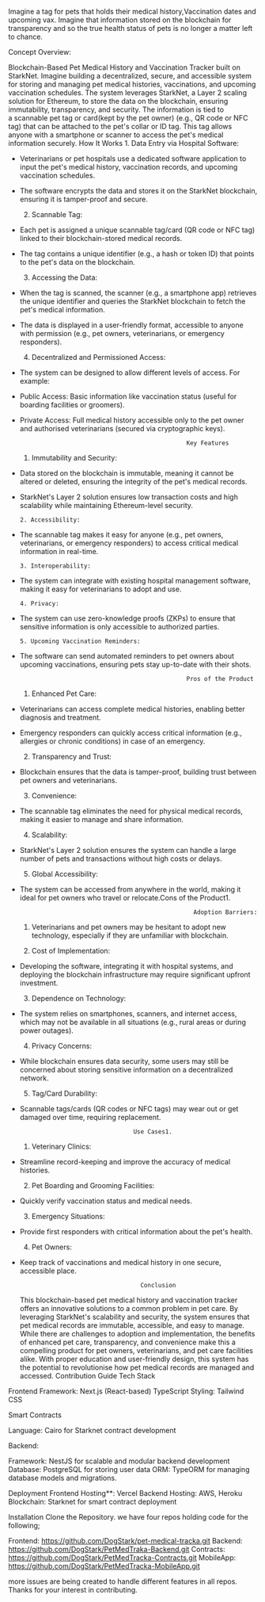 Imagine a tag for pets that holds their medical history,Vaccination dates and upcoming vax. 
Imagine that information stored on the blockchain for transparency and so the true health status of pets is no longer a matter left to chance. 

Concept Overview:

Blockchain-Based Pet Medical History and Vaccination Tracker built on  StarkNet. 
Imagine building a decentralized, secure, and accessible system for storing and managing pet medical histories, vaccinations, and upcoming vaccination schedules.
The system leverages StarkNet, a Layer 2 scaling solution for Ethereum, to store the data on the blockchain, ensuring immutability, transparency, and security. The information is tied to a scannable pet tag or card(kept by the pet owner) (e.g., QR code or NFC tag) that can be attached to the pet's collar or ID tag. 
This tag allows anyone with a smartphone or scanner to access the pet's medical information securely.
How It Works
      1. Data Entry via Hospital Software:   
 * Veterinarians or pet hospitals use a dedicated software application to input the pet's medical history, vaccination 
  records, and upcoming vaccination schedules.
 * The software encrypts the data and stores it on the StarkNet blockchain, ensuring it is tamper-proof and secure.
  
      2. Scannable Tag:
 * Each pet is assigned a unique scannable tag/card (QR code or NFC tag) linked to their blockchain-stored medical records.
 * The tag contains a unique identifier (e.g., a hash or token ID) that points to the pet's data on the blockchain.
   
      3. Accessing the Data:
 * When the tag is scanned, the scanner (e.g., a smartphone app) retrieves the unique identifier and queries the StarkNet 
  blockchain to fetch the pet's medical information.
 * The data is displayed in a user-friendly format, accessible to anyone with permission (e.g., pet owners, veterinarians, or 
  emergency responders).

      4. Decentralized and Permissioned Access:
 * The system can be designed to allow different levels of access. For example:
 * Public Access: Basic information 
  like vaccination status (useful for boarding facilities or groomers).
 * Private Access: Full medical history accessible only to the pet owner and authorised veterinarians (secured via 
  cryptographic keys).

                                                      Key Features
      1. Immutability and Security:
 * Data stored on the blockchain is immutable, meaning it cannot be altered or deleted, ensuring the integrity of the pet's 
   medical records.
* StarkNet's Layer 2 solution ensures low transaction costs and high scalability while maintaining Ethereum-level 
  security.
  
      2. Accessibility:
* The scannable tag makes it easy for anyone (e.g., pet owners, veterinarians, or emergency responders) to access critical 
  medical information in real-time.
  
      3. Interoperability:
* The system can integrate with existing hospital management software, making it easy for veterinarians to adopt and use.
  
      4. Privacy:
* The system can use zero-knowledge proofs (ZKPs) to ensure that sensitive information is only accessible to authorized 
  parties.
  
      5. Upcoming Vaccination Reminders:
* The software can send automated reminders to pet owners about upcoming vaccinations, ensuring pets stay up-to-date with 
  their shots.

                                                     Pros of the Product

     1. Enhanced Pet Care:
* Veterinarians can access complete medical histories, enabling better diagnosis and treatment.
* Emergency responders can quickly access critical information (e.g., allergies or chronic conditions) in case of an 
  emergency.
  
     2. Transparency and Trust:
* Blockchain ensures that the data is tamper-proof, building trust between pet owners and veterinarians.
  
     3. Convenience:
* The scannable tag eliminates the need for physical medical records, making it easier to manage and share information.
  
     4. Scalability:
* StarkNet's Layer 2 solution ensures the system can handle a large number of pets and transactions without high costs or 
  delays.
  
     5. Global Accessibility:
* The system can be accessed from anywhere in the world, making it ideal for pet owners who travel or relocate.Cons of the 
  Product1.

                                                       Adoption Barriers:
     1. Veterinarians and pet owners may be hesitant to adopt new technology, especially if they are unfamiliar with blockchain.
   
     2. Cost of Implementation:
* Developing the software, integrating it with hospital systems, and deploying the blockchain infrastructure may require 
  significant upfront investment.
  
     3. Dependence on Technology:
* The system relies on smartphones, scanners, and internet access, which may not be available in all situations (e.g., rural 
  areas or during power outages).
  
     4. Privacy Concerns:
* While blockchain ensures data security, some users may still be concerned about storing sensitive information on a 
  decentralized network.
  
     5. Tag/Card Durability:
* Scannable tags/cards (QR codes or NFC tags) may wear out or get damaged over time, requiring replacement.
  
                                      Use Cases1.
     1. Veterinary Clinics:
* Streamline record-keeping and improve the accuracy of medical histories.
         
     2. Pet Boarding and Grooming Facilities:
 * Quickly verify vaccination status and medical needs.
        
     3. Emergency Situations:
* Provide first responders with critical information about the pet's health.
        
     4. Pet Owners:
* Keep track of vaccinations and medical history in one secure, accessible place.
        
                                        Conclusion
  This blockchain-based pet medical history and vaccination tracker offers an innovative solutions to a common problem in pet care.
  By leveraging StarkNet's scalability and security, the system ensures that pet medical records are immutable, accessible, 
  and easy to manage. While there are challenges to adoption and implementation, the benefits of enhanced pet care, 
  transparency, and convenience make this a compelling product for pet owners, veterinarians, and pet care facilities alike. 
  With proper education and user-friendly design, this system has the potential to revolutionise how pet medical records are 
  managed and accessed.
              Contribution Guide
Tech Stack

Frontend
Framework: Next.js (React-based) TypeScript
Styling: Tailwind CSS 

Smart Contracts

Language: Cairo for Starknet contract development

Backend:

Framework: NestJS for scalable and modular backend development
Database: PostgreSQL for storing user data
ORM: TypeORM for managing database models and migrations.

Deployment
Frontend Hosting**: Vercel 
Backend Hosting: AWS, Heroku
Blockchain: Starknet for smart contract deployment

Installation
Clone the Repository. we have four repos holding code for the following; 

Frontend: https://github.com/DogStark/pet-medical-tracka.git
Backend:  https://github.com/DogStark/PetMedTraka-Backend.git
Contracts: https://github.com/DogStark/PetMedTracka-Contracts.git
MobileApp: https://github.com/DogStark/PetMedTracka-MobileApp.git


more issues are being created to handle different features in all repos.
Thanks for your interest in contributing. 



